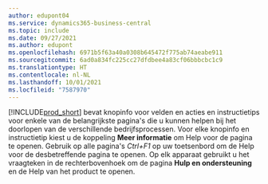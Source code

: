 ```yaml
---
author: edupont04
ms.service: dynamics365-business-central
ms.topic: include
ms.date: 09/27/2021
ms.author: edupont
ms.openlocfilehash: 6971b5f63a40a0308b645472f775ab74aeabe911
ms.sourcegitcommit: 6ad0a834fc225cc27dfdbee4a83cf06bbbcbc1c9
ms.translationtype: HT
ms.contentlocale: nl-NL
ms.lasthandoff: 10/01/2021
ms.locfileid: "7587970"
---
```

[!INCLUDE[prod_short](prod_short.md)] bevat knopinfo voor velden en acties en instructietips voor enkele van de belangrijkste pagina's die u kunnen helpen bij het doorlopen van de verschillende bedrijfsprocessen. Voor elke knopinfo en instructietip kiest u de koppeling **Meer informatie** om Help voor de pagina te openen. Gebruik op alle pagina's *Ctrl+F1* op uw toetsenbord om de Help voor de desbetreffende pagina te openen. Op elk apparaat gebruikt u het vraagteken in de rechterbovenhoek om de pagina **Hulp en ondersteuning** en de Help van het product te openen.  
